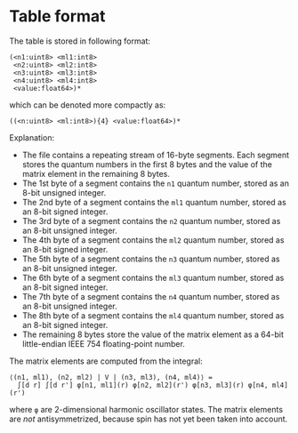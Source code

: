 # Table format

The table is stored in following format:

    (<n1:uint8> <ml1:int8>
     <n2:uint8> <ml2:int8>
     <n3:uint8> <ml3:int8>
     <n4:uint8> <ml4:int8>
     <value:float64>)*

which can be denoted more compactly as:

    ((<n:uint8> <ml:int8>){4} <value:float64>)*

Explanation:

  - The file contains a repeating stream of 16-byte segments.  Each segment
    stores the quantum numbers in the first 8 bytes and the value of the
    matrix element in the remaining 8 bytes.
  - The 1st byte of a segment contains the `n1` quantum number, stored as an
    8-bit unsigned integer.
  - The 2nd byte of a segment contains the `ml1` quantum number, stored as an
    8-bit signed integer.
  - The 3rd byte of a segment contains the `n2` quantum number, stored as an
    8-bit unsigned integer.
  - The 4th byte of a segment contains the `ml2` quantum number, stored as an
    8-bit signed integer.
  - The 5th byte of a segment contains the `n3` quantum number, stored as an
    8-bit unsigned integer.
  - The 6th byte of a segment contains the `ml3` quantum number, stored as an
    8-bit signed integer.
  - The 7th byte of a segment contains the `n4` quantum number, stored as an
    8-bit unsigned integer.
  - The 8th byte of a segment contains the `ml4` quantum number, stored as an
    8-bit signed integer.
  - The remaining 8 bytes store the value of the matrix element as a 64-bit
    little-endian IEEE 754 floating-point number.

The matrix elements are computed from the integral:

    ⟨(n1, ml1), (n2, ml2) | V | (n3, ml3), (n4, ml4)⟩ =
      ∫[d r] ∫[d r'] φ[n1, ml1](r) φ[n2, ml2](r') φ[n3, ml3](r) φ[n4, ml4](r')

where `φ` are 2-dimensional harmonic oscillator states.  The matrix elements
are *not* antisymmetrized, because spin has not yet been taken into account.
